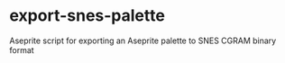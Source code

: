 # export-snes-palette
Aseprite script for exporting an Aseprite palette to SNES CGRAM binary format
